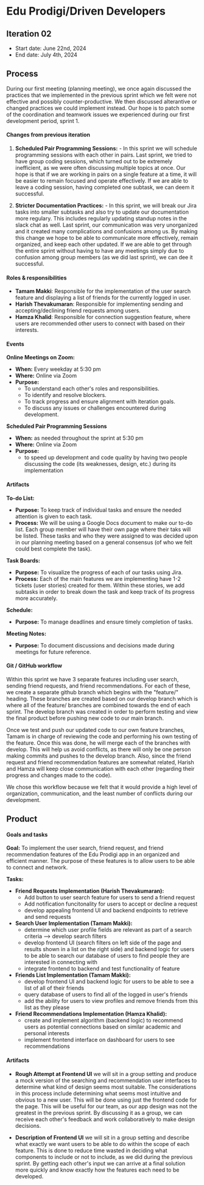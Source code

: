 # Edu Prodigi/Driven Developers

## Iteration 02

 * Start date: June 22nd, 2024
 * End date: July 4th, 2024

## Process

During our first meeting (planning meeting), we once again discussed the practices that we implemented in the previous sprint which we felt were not effective and possibly counter-productive. We then discussed alterantive or changed practices we could implement instead. Our hope is to patch some of the coordination and teamwork issues we experienced during our first development period, sprint 1.

#### Changes from previous iteration

1. **Scheduled Pair Programming Sessions:** - In this sprint we will schedule programming sessions with each other in pairs. Last sprint, we tried to have group coding sessions, which turned out to be extremely inefficient, as we were often discussing multiple topics at once. Our hope is that if we are working in pairs on a single feature at a time, it will be easier to remain focused and operate effectively. If we are able to leave a coding session, having completed one subtask, we can deem it successful.

2. **Stricter Documentation Practices:** - In this sprint, we will break our Jira tasks into smaller subtasks and also try to update our documentation more regulary. This includes regularly updating standup notes in the slack chat as well. Last sprint, our communication was very unorganized and it created many complications and confusions among us. By making this change we hope to be able to communicate more effectively, remain organized, and keep each other updated. If we are able to get through the entire sprint without having to have any meetings simply due to confusion among group members (as we did last sprint), we can dee it successful. 


#### Roles & responsibilities
- **Tamam Makki**: Responsible for the implementation of the user search feature and displaying a list of friends for the currently logged in user.
- **Harish Thevakumaran**: Responsible for implementing sending and accepting/declining friend requests among users.
- **Hamza Khalid**: Responsible for connection suggestion feature, where users are recommended other users to connect with based on their interests.



#### Events

**Online Meetings on Zoom:**
- **When:** Every weekday at 5:30 pm
- **Where:** Online via Zoom
- **Purpose:**
  - To understand each other's roles and responsibilities.
  - To identify and resolve blockers.
  - To track progress and ensure alignment with iteration goals.
  - To discuss any issues or challenges encountered during development.

**Scheduled Pair Programming Sessions**
- **When:** as needed throughout the sprint at 5:30 pm
- **Where:** Online via Zoom
- **Purpose:**
  - to speed up development and code quality by having two people discussing the code (its weaknesses, design, etc.) during its implementation


#### Artifacts

**To-do List:**
- **Purpose:** To keep track of individual tasks and ensure the needed attention is given to each task. 
- **Process:** We will be using a Google Docs document to make our to-do list. Each group member will have their own page where their taks will be listed. These tasks and who they were assigned to was decided upon in our planning meeting based on a general consensus (of who we felt could best complete the task).

**Task Boards:**
- **Purpose:** To visualize the progress of each of our tasks using Jira.
- **Process:** Each of the main features we are implementing have 1-2 tickets (user stories) created for them. Within these stories, we add subtasks in order to break down the task and keep track of its progress more accurately.

**Schedule:**
- **Purpose:** To manage deadlines and ensure timely completion of tasks.

**Meeting Notes:**
- **Purpose:** To document discussions and decisions made during meetings for future reference.


#### Git / GitHub workflow

Within this sprint we have 3 separate features including user search, sending friend requests, and friend recommendations. For each of these, we create a separate github branch which begins with the "feature/" heading. These branches are created based on our develop branch which is where all of the feature/ branches are combined towards the end of each sprint. The develop branch was created in order to perform testing and view the final product before pushing new code to our main branch. 

Once we test and push our updated code to our own feature branches, Tamam is in charge of reviewing the code and performing his own testing of the feature. Once this was done, he will merge each of the branches with develop. This will help us avoid conflicts, as there will only be one person making commits and pushes to the develop branch. Also, since the friend request and friend recommendation features are somewhat related, Harish and Hamza will keep close communication with each other (regarding their progress and changes made to the code). 

We chose this workflow because we felt that it would provide a high level of organization, communication, and the least number of conflicts during our development.


## Product

#### Goals and tasks

**Goal:** To implement the user search, friend request, and friend recommendation features of the Edu Prodigi app in an organized and efficient manner. The purpose of these features is to allow users to be able to connect and network.

**Tasks:**
- **Friend Requests Implementation (Harish Thevakumaran):**
  - Add button to user search feature for users to send a friend request
  - Add notification funcitonality for users to accept or decline a request
  - develop appealing frontend UI and backend endpoints to retrieve and send requests
- **Search User Implementation (Tamam Makki):**
  - determine which user profile fields are relevant as part of a search criteria --> develop search filters
  - develop frontend UI (search filters on left side of the page and results shown in a list on the right side) and backend logic for users to be able to search our database of users to find people they are interested in connecting with
  - integrate frontend to backend and test functionality of feature
- **Friends List Implementation (Tamam Makki):**
  - develop frontend UI and backend logic for users to be able to see a list of all of their friends
  - query database of users to find all of the logged in user's friends
  - add the ability for users to view profiles and remove friends from this list as they please
- **Friend Recommendations Implementation (Hamza Khalid):**
  - create and implement algorithm (backend logic) to recommend users as potential connections based on similar academic and personal interests
  - implement frontend interface on dashboard for users to see recommendations


#### Artifacts

- **Rough Attempt at Frontend UI** we will sit in a group setting and produce a mock version of the searching and recommendation user interfaces to determine what kind of design seems most suitable. The considerations in this process include determining what seems most intuitive and obvious to a new user. This will be done using just the frontend code for the page. This will be useful for our team, as our app design was not the greatest in the previous sprint. By discussing it as a group, we can receive each other's feedback and work collaboratively to make design decisions.

- **Description of Frontend UI** we will sit in a group setting and describe what exactly we want users to be able to do within the scope of each feature. This is done to reduce time wasted in deciding what components to include or not to include, as we did during the previous sprint. By getting each other's input we can arrive at a final solution more quickly and know exactly how the features each need to be developed.


